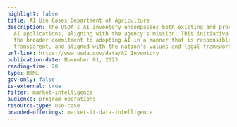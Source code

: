 ```yaml
---
highlight: false
title: AI Use Cases Department of Agriculture
description: The USDA's AI inventory encompasses both existing and prospective
  AI applications, aligning with the agency's mission. This initiative reflects
  the broader commitment to adopting AI in a manner that is responsible,
  transparent, and aligned with the nation's values and legal frameworks.
url-link: https://www.usda.gov/data/AI_Inventory
publication-date: November 01, 2023
reading-time: 20
type: HTML
gov-only: false
is-external: true
filter: market-intelligence
audience: program-operations
resource-type: use-case
branded-offerings: market-it-data-intelligence
---
```

